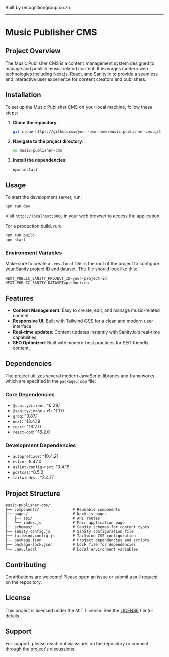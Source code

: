 
Built by recognitiongroup.co.za

---

# Music Publisher CMS

## Project Overview

The Music Publisher CMS is a content management system designed to manage and publish music-related content. It leverages modern web technologies including Next.js, React, and Sanity.io to provide a seamless and interactive user experience for content creators and publishers.

## Installation

To set up the Music Publisher CMS on your local machine, follow these steps:

1. **Clone the repository**:
   ```bash
   git clone https://github.com/your-username/music-publisher-cms.git
   ```

2. **Navigate to the project directory**:
   ```bash
   cd music-publisher-cms
   ```

3. **Install the dependencies**:
   ```bash
   npm install
   ```

## Usage

To start the development server, run:

```bash
npm run dev
```

Visit `http://localhost:3000` in your web browser to access the application.

For a production build, run:

```bash
npm run build
npm start
```

### Environment Variables

Make sure to create a `.env.local` file in the root of the project to configure your Sanity project ID and dataset. The file should look like this:

```
NEXT_PUBLIC_SANITY_PROJECT_ID=your-project-id
NEXT_PUBLIC_SANITY_DATASET=production
```

## Features

- **Content Management**: Easy to create, edit, and manage music-related content.
- **Responsive UI**: Built with Tailwind CSS for a clean and modern user interface.
- **Real-time updates**: Content updates instantly with Sanity.io's real-time capabilities.
- **SEO Optimized**: Built with modern best practices for SEO friendly content.

## Dependencies

The project utilizes several modern JavaScript libraries and frameworks which are specified in the `package.json` file:

### Core Dependencies

- `@sanity/client`: ^6.29.1
- `@sanity/image-url`: ^1.1.0
- `groq`: ^3.87.1
- `next`: ^13.4.19
- `react`: ^18.2.0
- `react-dom`: ^18.2.0

### Development Dependencies

- `autoprefixer`: ^10.4.21
- `eslint`: 8.47.0
- `eslint-config-next`: 13.4.19
- `postcss`: ^8.5.3
- `tailwindcss`: ^3.4.17

## Project Structure

```plaintext
music-publisher-cms/
├── components/               # Reusable components
├── pages/                    # Next.js pages
│   ├── api/                  # API routes
│   └── index.js              # Main application page
├── schemas/                  # Sanity schemas for content types
├── sanity.config.js          # Sanity configuration file
├── tailwind.config.js        # Tailwind CSS configuration
├── package.json              # Project dependencies and scripts
├── package-lock.json         # Lock file for dependencies
└── .env.local                # Local environment variables
```

## Contributing

Contributions are welcome! Please open an issue or submit a pull request on the repository.

## License

This project is licensed under the MIT License. See the [LICENSE](LICENSE) file for details.

## Support

For support, please reach out via issues on the repository or connect through the project's discussions.

